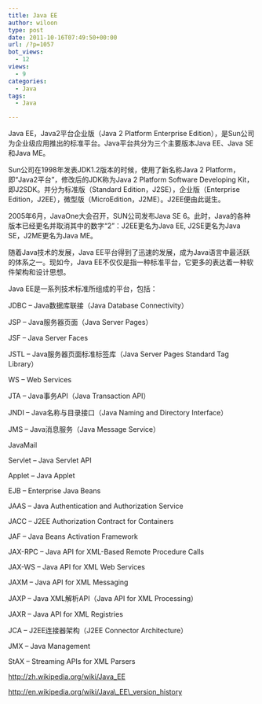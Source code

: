 ```yaml
---
title: Java EE
author: wiloon
type: post
date: 2011-10-16T07:49:50+00:00
url: /?p=1057
bot_views:
  - 12
views:
  - 9
categories:
  - Java
tags:
  - Java

---
```

Java EE，Java2平台企业版（Java 2 Platform Enterprise Edition），是Sun公司为企业级应用推出的标准平台。Java平台共分为三个主要版本Java EE、Java SE和Java ME。

Sun公司在1998年发表JDK1.2版本的时候，使用了新名称Java 2 Platform，即“Java2平台”，修改后的JDK称为Java 2 Platform Software Developing Kit，即J2SDK。并分为标准版（Standard Edition，J2SE），企业版（Enterprise Edition，J2EE），微型版（MicroEdition，J2ME）。J2EE便由此诞生。
  
2005年6月，JavaOne大会召开，SUN公司发布Java SE 6。此时，Java的各种版本已经更名并取消其中的数字“2”：J2EE更名为Java EE, J2SE更名为Java SE，J2ME更名为Java ME。
  
随着Java技术的发展，Java EE平台得到了迅速的发展，成为Java语言中最活跃的体系之一。现如今，Java EE不仅仅是指一种标准平台，它更多的表达着一种软件架构和设计思想。
  
Java EE是一系列技术标准所组成的平台，包括：

JDBC &#8211; Java数据库联接（Java Database Connectivity）

JSP &#8211; Java服务器页面（Java Server Pages）

JSF &#8211; Java Server Faces

JSTL &#8211; Java服务器页面标准标签库（Java Server Pages Standard Tag Library）

WS &#8211; Web Services

JTA &#8211; Java事务API（Java Transaction API）

JNDI &#8211; Java名称与目录接口（Java Naming and Directory Interface）

JMS &#8211; Java消息服务（Java Message Service）

JavaMail

Servlet &#8211; Java Servlet API
  
Applet &#8211; Java Applet
  
EJB &#8211; Enterprise Java Beans
  
JAAS &#8211; Java Authentication and Authorization Service
  
JACC &#8211; J2EE Authorization Contract for Containers
  
JAF &#8211; Java Beans Activation Framework
  
JAX-RPC &#8211; Java API for XML-Based Remote Procedure Calls
  
JAX-WS &#8211; Java API for XML Web Services
  
JAXM &#8211; Java API for XML Messaging
  
JAXP &#8211; Java XML解析API（Java API for XML Processing）
  
JAXR &#8211; Java API for XML Registries
  
JCA &#8211; J2EE连接器架构（J2EE Connector Architecture）
  
JMX &#8211; Java Management
  
StAX &#8211; Streaming APIs for XML Parsers

<http://zh.wikipedia.org/wiki/Java_EE>

http://en.wikipedia.org/wiki/Java\_EE\_version_history